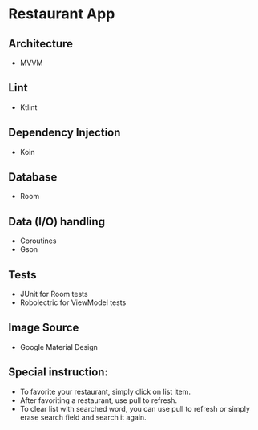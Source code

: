 # Restaurant App

## Architecture

* MVVM

## Lint

* Ktlint

## Dependency Injection

* Koin

## Database

* Room

## Data (I/O) handling

* Coroutines
* Gson

## Tests

* JUnit for Room tests
* Robolectric for ViewModel tests

## Image Source
* Google Material Design

## Special instruction:
* To favorite your restaurant, simply click on list item.
* After favoriting a restaurant, use pull to refresh.
* To clear list with searched word, you can use pull to refresh or simply erase search field and search it again.